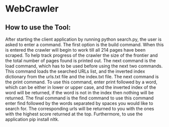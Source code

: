 # WebCrawler
## How to use the Tool:
After starting the client application by running python search.py, the user is asked to enter a command. The first option is the build command. When this is entered the crawler will begin to work till all 214 pages have been scraped. To help track progress of the crawler the size of the frontier and the total number of pages found is printed out. The next command is the load command, which has to be used before using the next two commands. This command loads the searched URLs list, and the inverted index dictionary from the urls.txt file and the index.txt file. The next command is the print command. To use this command, enter print followed by a word, which can be either in lower or upper case, and the inverted index of the word will be returned, if the word is not in the index then nothing will be returned. The final command is the find command to use this command enter find followed by the words separated by spaces you would like to search for. The corresponding urls will be returned to you with the ones with the highest score returned at the top. Furthermore, to use the application pip install nltk.
